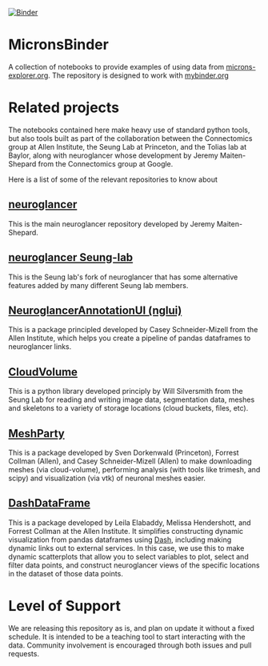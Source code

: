 [![Binder](https://mybinder.org/badge_logo.svg)](https://mybinder.org/v2/gh/AllenInstitute/MicronsBinder/master?urlpath=lab)

# MicronsBinder
A collection of notebooks to provide examples of using data from [microns-explorer.org](https://microns-explorer.org).  The repository is designed to work with [mybinder.org](https://mybinder.org)

# Related projects
The notebooks contained here make heavy use of standard python tools, but also tools built
as part of the collaboration between the Connectomics group at Allen Institute, the Seung Lab at Princeton, and the Tolias lab at Baylor, along with neuroglancer whose development
by Jeremy Maiten-Shepard from the Connectomics group at Google.

Here is a list of some of the relevant repositories to know about

## [neuroglancer](https://www.github.com/google/neuroglancer)
This is the main neuroglancer repository developed by Jeremy Maiten-Shepard. 

## [neuroglancer Seung-lab](https://www.github.com/seung-lab/neuroglancer)
This is the Seung lab's fork of neuroglancer that has some alternative features
added by many different Seung lab members. 

## [NeuroglancerAnnotationUI (nglui)](https://www.github.com/seung-lab/NeuroglancerAnnotationUI)
This is a package principled developed by Casey Schneider-Mizell from the Allen Institute,
which helps you create a pipeline of pandas dataframes to neuroglancer links.

## [CloudVolume](https://www.github.com/seung-lab/cloud-volume)
This is a python library developed principly by Will Silversmith from the Seung Lab for reading and writing image data, segmentation data, meshes and skeletons to a variety of storage locations (cloud buckets, files, etc).

## [MeshParty](https://www.github.com/sdorkenw/MeshParty)
This is a package developed by Sven Dorkenwald (Princeton), Forrest Collman (Allen),
and Casey Schneider-Mizell (Allen) to make downloading meshes (via cloud-volume),
performing analysis (with tools like trimesh, and scipy) and visualization (via vtk) of neuronal meshes easier.  

## [DashDataFrame](https://www.github.com/AllenInstitute/DashDataFrame)
This is a package developed by Leila Elabaddy, Melissa Hendershott, and Forrest Collman at the Allen Institute.  It simplifies constructing dynamic visualization from pandas dataframes using [Dash](https://www.github.com/plotly/dash), including making dynamic links out to external services.  In this case, we use this to make dynamic scatterplots that allow you to select variables to plot, select and filter data points, and construct neuroglancer views of the specific locations in the dataset of those data points.

# Level of Support
We are releasing this repository as is, and plan on update it without a fixed schedule.
It is intended to be a teaching tool to start interacting with the data. Community involvement is encouraged through both issues and pull requests.

